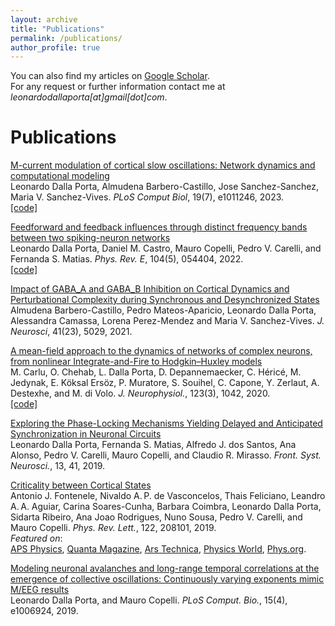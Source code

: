 ```yaml
---
layout: archive
title: "Publications"
permalink: /publications/
author_profile: true
---
```


You can also find my articles on [Google Scholar](https://scholar.google.com/citations?user=B_somIgAAAAJ&hl=en).  
For any request or further information contact me at *leonardodallaporta[at]gmail[dot]com*.  

Publications
=====
[M-current modulation of cortical slow oscillations: Network dynamics and computational modeling](https://doi.org/10.1371/journal.pcbi.1011246)  
Leonardo Dalla Porta, Almudena Barbero-Castillo, Jose Sanchez-Sanchez, Maria V. Sanchez-Vives. *PLoS Comput Biol*, 19(7), e1011246, 2023.  
[[code]](https://github.com/ldallap/M-Current-modulation-of-cortical-slow-oscillations)  

[Feedforward and feedback influences through distinct frequency bands between two spiking-neuron networks](https://doi.org/10.1103/PhysRevE.104.054404)  
Leonardo Dalla Porta, Daniel M. Castro, Mauro Copelli, Pedro V. Carelli, and Fernanda S. Matias. *Phys. Rev. E*, 104(5), 054404, 2022.  
[[code]](https://github.com/ldallap/BidirectionalGrangerModel)  

[Impact of GABA_A and GABA_B Inhibition on Cortical Dynamics and Perturbational Complexity during Synchronous and Desynchronized States](https://doi.org/10.1523/JNEUROSCI.1837-20.2021)  
Almudena Barbero-Castillo, Pedro Mateos-Aparicio, Leonardo Dalla Porta, Alessandra Camassa, Lorena Perez-Mendez and Maria V. Sanchez-Vives. *J. Neurosci*, 41(23), 5029, 2021.  

[A mean-field approach to the dynamics of networks of complex neurons, from nonlinear Integrate-and-Fire to Hodgkin–Huxley models](https://doi.org/10.1152/jn.00399.2019)  
M. Carlu, O. Chehab, L. Dalla Porta, D. Depannemaecker, C. Héricé, M. Jedynak, E. Köksal Ersöz, P. Muratore, S. Souihel, C. Capone, Y. Zerlaut, A. Destexhe, and M. di Volo. *J. Neurophysiol.*, 123(3), 1042, 2020.  
[[code]](https://senselab.med.yale.edu/modeldb/ShowModel?model=263259#tabs-1)  

[Exploring the Phase-Locking Mechanisms Yielding Delayed and Anticipated Synchronization in Neuronal Circuits](https://doi.org/10.3389/fnsys.2019.00041)  
Leonardo Dalla Porta, Fernanda S. Matias, Alfredo J. dos Santos, Ana Alonso, Pedro V. Carelli, Mauro Copelli, and Claudio R. Mirasso. *Front. Syst. Neurosci.*, 13, 41, 2019.  

[Criticality between Cortical States](https://doi.org/10.1103/PhysRevLett.122.208101)  
Antonio J. Fontenele, Nivaldo A. P. de Vasconcelos, Thais Feliciano, Leandro A. A. Aguiar, Carina Soares-Cunha, Barbara Coimbra, Leonardo Dalla Porta, Sidarta Ribeiro, Ana Joao Rodrigues, Nuno Sousa, Pedro V. Carelli, and Mauro Copelli. *Phys. Rev. Lett.*,  122, 208101, 2019.  
*Featured on*:  
[APS Physics](https://physics.aps.org/articles/v12/s60), [Quanta Magazine](https://www.quantamagazine.org/do-brains-operate-at-a-tipping-point-new-clues-and-complications-20190610/), [Ars Technica](https://arstechnica.com/science/2019/06/does-the-human-brain-teeter-on-the-edge-of-chaos-rat-brains-point-to-yes/), [Physics World](https://physicsworld.com/a/does-the-brain-awaken-via-a-continuous-phase-transition/), [Phys.org](https://phys.org/news/2019-05-evidence-phase-transition-rats.html).  

[Modeling neuronal avalanches and long-range temporal correlations at the emergence of collective oscillations: Continuously varying exponents mimic M/EEG results](
https://doi.org/10.1371/journal.pcbi.1006924)  
Leonardo Dalla Porta, and Mauro Copelli. *PLoS Comput. Bio.*, 15(4), e1006924, 2019.
